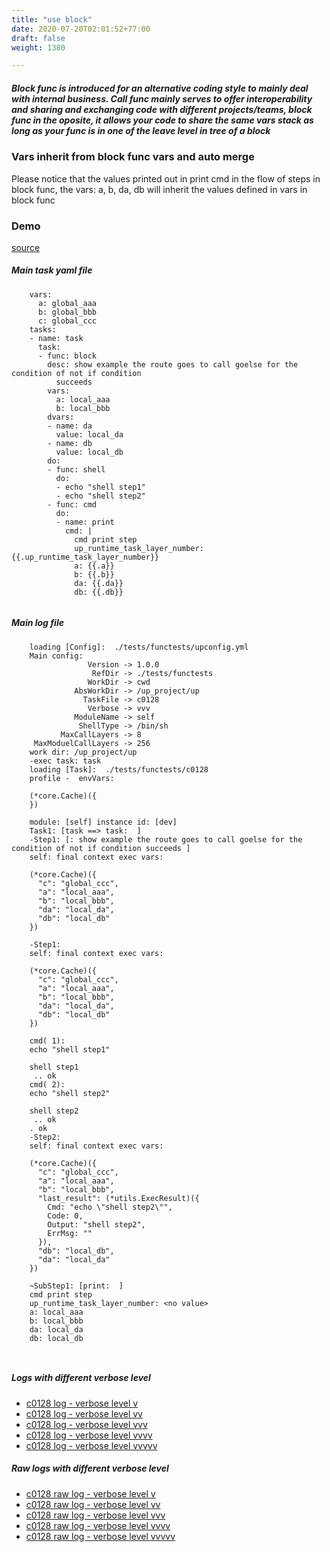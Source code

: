```yaml
---
title: "use block"
date: 2020-07-20T02:01:52+77:00
draft: false
weight: 1380

---
```


##### Block func is introduced for an alternative coding style to mainly deal with internal business. Call func mainly serves to offer interoperability and sharing and exchanging code with different projects/teams, block func in the oposite, it allows your code to share the same vars stack as long as your func is in one of the leave level in tree of a block


### Vars inherit from block func vars and auto merge


Please notice that the values printed out in print cmd in the flow of steps in block func, the vars: a, b, da, db will inherit the values defined in vars in block func











### Demo








[source](https://github.com/upcmd/up/blob/master/tests/functests/c0128.yml)

##### Main task yaml file
```
    vars:
      a: global_aaa
      b: global_bbb
      c: global_ccc
    tasks:
    - name: task
      task:
      - func: block
        desc: show example the route goes to call goelse for the condition of not if condition
          succeeds
        vars:
          a: local_aaa
          b: local_bbb
        dvars:
        - name: da
          value: local_da
        - name: db
          value: local_db
        do:
        - func: shell
          do:
          - echo "shell step1"
          - echo "shell step2"
        - func: cmd
          do:
          - name: print
            cmd: |
              cmd print step
              up_runtime_task_layer_number: {{.up_runtime_task_layer_number}}
              a: {{.a}}
              b: {{.b}}
              da: {{.da}}
              db: {{.db}}
    
```
##### Main log file
```
    loading [Config]:  ./tests/functests/upconfig.yml
    Main config:
                 Version -> 1.0.0
                  RefDir -> ./tests/functests
                 WorkDir -> cwd
              AbsWorkDir -> /up_project/up
                TaskFile -> c0128
                 Verbose -> vvv
              ModuleName -> self
               ShellType -> /bin/sh
           MaxCallLayers -> 8
     MaxModuelCallLayers -> 256
    work dir: /up_project/up
    -exec task: task
    loading [Task]:  ./tests/functests/c0128
    profile -  envVars:
    
    (*core.Cache)({
    })
    
    module: [self] instance id: [dev]
    Task1: [task ==> task:  ]
    -Step1: [: show example the route goes to call goelse for the condition of not if condition succeeds ]
    self: final context exec vars:
    
    (*core.Cache)({
      "c": "global_ccc",
      "a": "local_aaa",
      "b": "local_bbb",
      "da": "local_da",
      "db": "local_db"
    })
    
    -Step1:
    self: final context exec vars:
    
    (*core.Cache)({
      "c": "global_ccc",
      "a": "local_aaa",
      "b": "local_bbb",
      "da": "local_da",
      "db": "local_db"
    })
    
    cmd( 1):
    echo "shell step1"
    
    shell step1
     .. ok
    cmd( 2):
    echo "shell step2"
    
    shell step2
     .. ok
    . ok
    -Step2:
    self: final context exec vars:
    
    (*core.Cache)({
      "c": "global_ccc",
      "a": "local_aaa",
      "b": "local_bbb",
      "last_result": (*utils.ExecResult)({
        Cmd: "echo \"shell step2\"",
        Code: 0,
        Output: "shell step2",
        ErrMsg: ""
      }),
      "db": "local_db",
      "da": "local_da"
    })
    
    ~SubStep1: [print:  ]
    cmd print step
    up_runtime_task_layer_number: <no value>
    a: local_aaa
    b: local_bbb
    da: local_da
    db: local_db
    
    
```


##### Logs with different verbose level
* [c0128 log - verbose level v](../../logs/c0128_v)
* [c0128 log - verbose level vv](../../logs/c0128_vv)
* [c0128 log - verbose level vvv](../../logs/c0128_vvvv)
* [c0128 log - verbose level vvvv](../../logs/c0128_vvvv)
* [c0128 log - verbose level vvvvv](../../logs/c0128_vvvvv)

##### Raw logs with different verbose level
* [c0128 raw log - verbose level v](../../reflogs/c0128_v.log)
* [c0128 raw log - verbose level vv](../../reflogs/c0128_vv.log)
* [c0128 raw log - verbose level vvv](../../reflogs/c0128_vvv.log)
* [c0128 raw log - verbose level vvvv](../../reflogs/c0128_vvvv.log)
* [c0128 raw log - verbose level vvvvv](../../reflogs/c0128_vvvvv.log)







